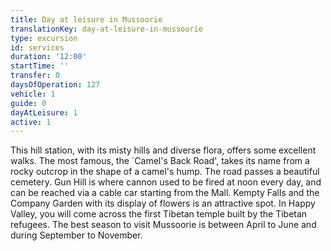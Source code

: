 ```yaml
---
title: Day at leisure in Mussoorie
translationKey: day-at-leisure-in-mussoorie
type: excursion
id: services
duration: '12:00'
startTime: ''
transfer: 0
daysOfOperation: 127
vehicle: 1
guide: 0
dayAtLeisure: 1
active: 1
---
```

This hill station, with its misty hills and diverse flora, offers some excellent walks. The most famous, the `Camel's Back Road', takes its name from a rocky outcrop in the shape of a camel's hump. The road passes a beautiful cemetery.    Gun Hill is where cannon used to be fired at noon every day, and can be reached via a cable car starting from the Mall. Kempty Falls and the Company Garden with its display of flowers is an attractive spot. In Happy Valley, you will come across the first Tibetan temple built by the Tibetan refugees.    The best season to visit Mussoorie is between April to June and during September to November.